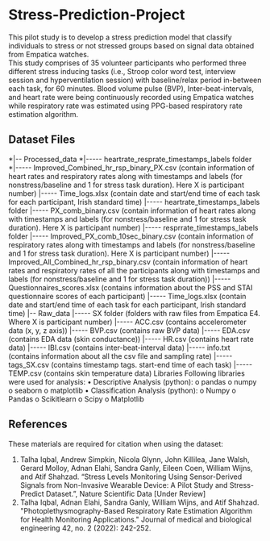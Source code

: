 # Stress-Prediction-Project
This pilot study is to develop a stress prediction model that classify individuals to stress or not stressed groups based on signal data obtained from Empatica watches.  
This study comprises of 35 volunteer participants who performed three different stress inducing tasks (i.e., Stroop color word test, interview session and hyperventilation session) with baseline/relax period in-between each task, for 60 minutes. Blood volume pulse (BVP), Inter-beat-intervals, and heart rate were being continuously recorded using Empatica watches while respiratory rate was estimated using PPG-based respiratory rate estimation algorithm.

## Dataset Files

  *|-- Processed_data
        *|-----	heartrate_resprate_timestamps_labels folder
	*|-----	Improved_Combined_hr_rsp_binary_PX.csv (contain information of heart rates and respiratory rates along with timestamps and labels (for nonstress/baseline and 1 for stress task duration). Here X is participant number) 
	|-----	Time_logs.xlsx (contain date and start/end time of each task for each participant, Irish standard time)
	|-----	heartrate_timestamps_labels folder
	|-----	PX_comb_binary.csv (contain information of heart rates along with timestamps and labels (for nonstress/baseline and 1 for stress task duration). Here X is participant number) 
	|-----	resprrate_timestamps_labels folder
	|-----	Improved_PX_comb_10sec_binary.csv (contain information of respiratory rates along with timestamps and labels (for nonstress/baseline and 1 for stress task duration). Here X is participant number) 
	|-----	Improved_All_Combined_hr_rsp_binary.csv (contain information of heart rates and respiratory rates of all the participants along with timestamps and labels (for nonstress/baseline and 1 for stress task duration))
	|-----	Questionnaires_scores.xlsx (contains information about the PSS and STAI questionnaire scores of each participant)
	|-----	Time_logs.xlsx (contain date and start/end time of each task for each participant, Irish standard time)
|-- Raw_data
	|-----	SX folder (folders with raw files from Empatica E4. Where X is participant number)
	|-----	ACC.csv (contains accelerometer data (x, y, z axis))
	|-----	BVP.csv (contains raw BVP data)
	|-----	EDA.csv (contains EDA data (skin conductance))
	|-----	HR.csv (contains heart rate data)
	|-----	IBI.csv (contains inter-beat-interval data)
	|-----	info.txt (contains information about all the csv file and sampling rate)
	|-----	tags_SX.csv (contains timestamp tags. start-end time of each task)
	|-----	TEMP.csv (contains skin temperature data)
Libraries
Following libraries were used for analysis:
•	Descriptive Analysis (python):
	o	pandas
	o	numpy
	o	seaborn
	o	matplotlib
•	Classification Analysis (python):
	o	Numpy
	o	Pandas
	o	Scikitlearn
	o	Scipy
	o	Matplotlib
## References
These materials are required for citation when using the dataset:
1.	Talha Iqbal, Andrew Simpkin, Nicola Glynn, John Killilea, Jane Walsh, Gerard Molloy, Adnan Elahi, Sandra Ganly, Eileen Coen, William Wijns, and Atif Shahzad. “Stress Levels Monitoring Using Sensor-Derived Signals from Non-Invasive Wearable Device: A Pilot Study and Stress-Predict Dataset.”, Nature Scientific Data [Under Review]
2.	Talha Iqbal, Adnan Elahi, Sandra Ganly, William Wijns, and Atif Shahzad. "Photoplethysmography-Based Respiratory Rate Estimation Algorithm for Health Monitoring Applications." Journal of medical and biological engineering 42, no. 2 (2022): 242-252.

